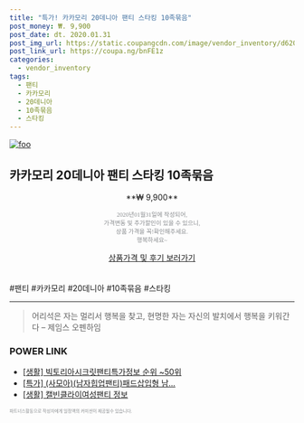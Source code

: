 ```yaml
--- 
title: "특가! 카카모리 20데니아 팬티 스타킹 10족묶음" 
post_money: ₩. 9,900 
post_date: dt. 2020.01.31 
post_img_url: https://static.coupangcdn.com/image/vendor_inventory/d620/247708c846212fa9c3fc8fb2d35b02cb5a824b51f0918d94c0b7cb50b243.jpg 
post_link_url: https://coupa.ng/bnFE1z 
categories: 
  - vendor_inventory 
tags: 
  - 팬티 
  - 카카모리 
  - 20데니아 
  - 10족묶음 
  - 스타킹 
--- 
```

[![foo](https://static.coupangcdn.com/image/vendor_inventory/d620/247708c846212fa9c3fc8fb2d35b02cb5a824b51f0918d94c0b7cb50b243.jpg)](https://coupa.ng/bnFE1z) 

## 카카모리 20데니아 팬티 스타킹 10족묶음 
<p style="text-align: center;">**₩ 9,900**</p> 
<p style="text-align: center;"><span style="color: #898c8f; font-family: Georgia,Times,serif; font-size: 0.75em;">2020년01월31일에 작성되어, <br>가격변동 및 추가할인이 있을 수 있으니,<br> 상품 가격을 꼭!확인해주세요.<br>행복하세요~</span> 
</p>	 
<div markdown="0" style="text-align: center;"><a href="https://coupa.ng/bnFE1z" class="btn btn--success">상품가격 및 후기 보러가기</a></div> 
<br><br> 
  #팬티 #카카모리 #20데니아 #10족묶음 #스타킹 
<hr> 

> 어리석은 자는 멀리서 행복을 찾고, 현명한 자는 자신의 발치에서 행복을 키워간다  – 제임스 오펜하임 


### POWER LINK

* <a href="https://blog.naver.com/fasyy4321/221770745394" target="_blank"> [생활] 빅토리아시크릿팬티특가정보 순위 ~50위</a>
* <a href="https://blog.naver.com/an0733/221786908896" target="_blank">[특가] (사모아)(남자힙업팬티)패드삽입형 남...</a>
* <a href="https://blog.naver.com/santokki14/221771741091" target="_blank"> [생활] 캘빈클라이여성팬티 정보 </a>

<span style="color: #898c8f; font-family: Georgia,Times,serif; font-size: 0.55em;">파트너스활동으로 작성자에게 일정액의 커미션이 제공될수 있습니다.</span> 
